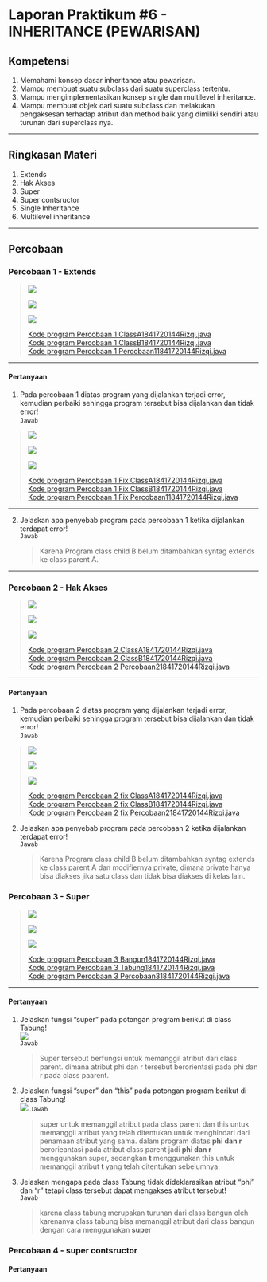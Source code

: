 # Laporan Praktikum #6 - INHERITANCE (PEWARISAN)

## Kompetensi

1. Memahami konsep dasar inheritance atau pewarisan.
2. Mampu membuat suatu subclass dari suatu superclass tertentu.
3. Mampu mengimplementasikan konsep single dan multilevel inheritance.
4. Mampu membuat objek dari suatu subclass dan melakukan pengaksesan terhadap atribut dan method baik yang dimiliki sendiri atau turunan dari superclass nya.

***
## Ringkasan Materi
1. Extends
2. Hak Akses
3. Super
4. Super contsructor
5. Single Inheritance
6. Multilevel inheritance
***
## Percobaan
### Percobaan 1 - Extends
>![](img/Percobaan1/1.PNG)  
>
>![](img/Percobaan1/2.PNG)
>
>![](img/Percobaan1/3.PNG)
>
>[Kode program Percobaan 1 ClassA1841720144Rizqi.java](../../src/6_Inheritance/Percobaan1/ClassA1841720144Rizqi.java)  
>[Kode program Percobaan 1 ClassB1841720144Rizqi.java](../../src/6_Inheritance/Percobaan1/ClassB1841720144Rizqi.java)  
>[Kode program Percobaan 1 Percobaan11841720144Rizqi.java](../../src/6_Inheritance/Percobaan1/Percobaan11841720144Rizqi.java)  
***

#### Pertanyaan 
1.	Pada percobaan 1 diatas program yang dijalankan terjadi error, kemudian perbaiki sehingga program tersebut bisa dijalankan dan tidak error!  
`Jawab`  
>![](img/Percobaan1/Pertanyaan/1.PNG)  
>
>![](img/Percobaan1/Pertanyaan/2.PNG)
>
>![](img/Percobaan1/Pertanyaan/3.PNG)
>
>[Kode program Percobaan 1 Fix ClassA1841720144Rizqi.java](../../src/6_Inheritance/Percobaan1/fixed/ClassA1841720144Rizqi.java)   
>[Kode program Percobaan 1 Fix ClassB1841720144Rizqi.java](../../src/6_Inheritance/Percobaan1/fixed/ClassB1841720144Rizqi.java)   
>[Kode program Percobaan 1 Fix Percobaan11841720144Rizqi.java](../../src/6_Inheritance/Percobaan1/fixed/Percobaan11841720144Rizqi.java)   
***

2.	Jelaskan apa penyebab program pada percobaan 1 ketika dijalankan terdapat error!  
`Jawab`  
    >Karena Program class child B belum ditambahkan syntag extends ke class parent A.

***
### Percobaan 2 - Hak Akses

>![](img/Percobaan2/1.PNG)  
>
>![](img/Percobaan2/2.PNG)
>
>![](img/Percobaan2/3.PNG)
>
>[Kode program Percobaan 2 ClassA1841720144Rizqi.java](../../src/6_Inheritance/Percobaan2/ClassA1841720144Rizqi.java)  
>[Kode program Percobaan 2 ClassB1841720144Rizqi.java](../../src/6_Inheritance/Percobaan2/ClassB1841720144Rizqi.java)  
>[Kode program Percobaan 2 Percobaan21841720144Rizqi.java](../../src/6_Inheritance/Percobaan2/Percobaan21841720144Rizqi.java)
***  
#### Pertanyaan 
1.	Pada percobaan 2 diatas program yang dijalankan terjadi error, kemudian perbaiki sehingga program tersebut bisa dijalankan dan tidak error!   
`Jawab`  
>![](img/Percobaan2/Pertanyaan/1.PNG)  
>
>![](img/Percobaan2/Pertanyaan/2.PNG)
>
>![](img/Percobaan2/Pertanyaan/3.PNG)
>
>[Kode program Percobaan 2 fix ClassA1841720144Rizqi.java](../../src/6_Inheritance/Percobaan2/fixed/ClassA1841720144Rizqi.java)  
>[Kode program Percobaan 2 fix ClassB1841720144Rizqi.java](../../src/6_Inheritance/Percobaan2/fixed/ClassB1841720144Rizqi.java)  
>[Kode program Percobaan 2 fix Percobaan21841720144Rizqi.java](../../src/6_Inheritance/Percobaan2/fixed/Percobaan21841720144Rizqi.java) 
2.	Jelaskan apa penyebab program pada percobaan 2 ketika dijalankan terdapat error!  
`Jawab`  
    >Karena Program class child B belum ditambahkan syntag extends ke class parent A dan modifiernya private, dimana private hanya bisa diakses jika satu class dan tidak bisa diakses di kelas lain.
### Percobaan 3 - Super
>![](img/Percobaan3/1.PNG)  
>
>![](img/Percobaan3/2.PNG)
>
>![](img/Percobaan3/3.PNG)
>
>[Kode program Percobaan 3 Bangun1841720144Rizqi.java](../../src/6_Inheritance/Percobaan3/Bangun1841720144Rizqi.java)  
[Kode program Percobaan 3 Tabung1841720144Rizqi.java](../../src/6_Inheritance/Percobaan3/Tabung1841720144Rizqi.java)  
[Kode program Percobaan 3 Percobaan31841720144Rizqi.java](../../src/6_Inheritance/Percobaan3/Percobaan31841720144Rizqi.java)  
***
#### Pertanyaan 
1. Jelaskan fungsi “super” pada potongan program berikut di class Tabung!    
![](img/Percobaan3/SOAL/1.PNG)  
`Jawab`  
    >Super tersebut berfungsi untuk memanggil atribut dari class parent. dimana atribut phi dan r tersebut berorientasi pada phi dan r pada class paarent.
2. Jelaskan fungsi “super” dan “this” pada potongan program berikut di class Tabung!  
![](img/Percobaan3/SOAL/2.PNG) 
`Jawab`  
    >super untuk memanggil atribut pada class parent dan this untuk memanggil atribut yang telah ditentukan untuk menghindari dari penamaan atribut yang sama.
    dalam program diatas **phi dan r** berorieantasi pada atribut class parent jadi **phi dan r** menggunakan super, sedangkan **t** menggunakan this untuk memanggil atribut **t**  yang telah ditentukan sebelumnya.
 
3.	Jelaskan mengapa pada class Tabung tidak dideklarasikan atribut “phi” dan “r” tetapi class tersebut dapat mengakses atribut tersebut!  
`Jawab`  
    >karena class tabung merupakan turunan dari class bangun oleh karenanya class tabung bisa memanggil atribut dari class bangun dengan cara menggunakan **super**

### Percobaan 4 - super contsructor
#### Pertanyaan 
